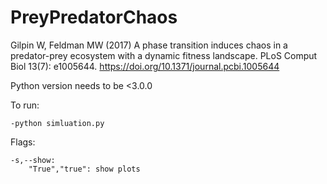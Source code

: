 # PreyPredatorChaos
Gilpin W, Feldman MW (2017) A phase transition induces chaos in a predator-prey ecosystem with a dynamic fitness landscape. PLoS Comput Biol 13(7): e1005644. https://doi.org/10.1371/journal.pcbi.1005644

Python version needs to be <3.0.0

To run:
   
    -python simluation.py
    
Flags:
    
    -s,--show:
        "True","true": show plots
